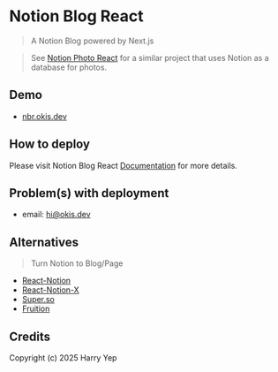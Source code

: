 # Notion Blog React

> A Notion Blog powered by Next.js

> See [Notion Photo React](https://github.com/okisdev/Notion-Photo-React) for a similar project that uses Notion as a database for photos.

## Demo

-   [nbr.okis.dev](https://nbr.okis.dev)

## How to deploy

Please visit Notion Blog React [Documentation](https://docs.okis.dev/docs/notion-blog-react) for more details.

## Problem(s) with deployment

-   email: [hi@okis.dev](mailto:hi@okis.dev)

## Alternatives

> Turn Notion to Blog/Page

-   [React-Notion](https://github.com/splitbee/react-notion)
-   [React-Notion-X](https://github.com/NotionX/react-notion-x)
-   [Super.so](https://super.so/)
-   [Fruition](https://fruitionsite.com/)

## Credits

Copyright (c) 2025 Harry Yep